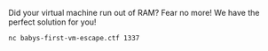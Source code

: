 Did your virtual machine run out of RAM? Fear no more! We have the perfect solution for you!

```
nc babys-first-vm-escape.ctf 1337
```